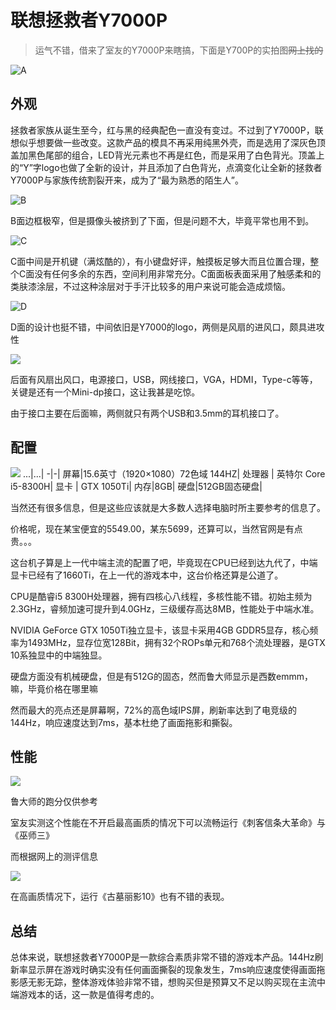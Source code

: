 
# 联想拯救者Y7000P

>运气不错，借来了室友的Y7000P来瞎搞，下面是Y700P的实拍图~~网上找的~~

![A](https://timgsa.baidu.com/timg?image&quality=80&size=b9999_10000&sec=1556995041196&di=6a0e0a1f7d06d1fedc30c546cb4bdd5a&imgtype=0&src=http%3A%2F%2Fimg.pconline.com.cn%2Fimages%2Fupload%2Fupc%2Ftx%2Fonlinephotolib%2F1808%2F04%2Fc0%2F101158228_1533392648596.jpg)
## 外观

拯救者家族从诞生至今，红与黑的经典配色一直没有变过。不过到了Y7000P，联想似乎想要做一些改变。这款产品的模具不再采用纯黑外壳，而是选用了深灰色顶盖加黑色尾部的组合，LED背光元素也不再是红色，而是采用了白色背光。顶盖上的“Y”字logo也做了全新的设计，并且添加了白色背光，点滴变化让全新的拯救者Y7000P与家族传统割裂开来，成为了“最为熟悉的陌生人”。

![B](https://timgsa.baidu.com/timg?image&quality=80&size=b9999_10000&sec=1556997044031&di=571641ed7849849ba1cb665c70668852&imgtype=0&src=http%3A%2F%2Fimg1.mydrivers.com%2Fimg%2F20180807%2F48f19be4-e371-41e4-b45b-8d418d03e07b.jpg)

B面边框极窄，但是摄像头被挤到了下面，但是问题不大，毕竟平常也用不到。

![C](https://timgsa.baidu.com/timg?image&quality=80&size=b9999_10000&sec=1556997102577&di=ac578437bcb1d3852860507e42fda998&imgtype=0&src=http%3A%2F%2Fnews.mydrivers.com%2Fimg%2F20180804%2Fs_44b182282920477c82226a44ee66e49b.jpg)

C面中间是开机键（满炫酷的），有小键盘好评，触摸板足够大而且位置合理，整个C面没有任何多余的东西，空间利用非常充分。C面面板表面采用了触感柔和的类肤漆涂层，不过这种涂层对于手汗比较多的用户来说可能会造成烦恼。

![D](https://p3.lefile.cn/product/adminweb/2018/07/25/NepKFGNUonPVYaOHLivHaII4P-1201.w520.jpg)

D面的设计也挺不错，中间依旧是Y7000的logo，两侧是风扇的进风口，颇具进攻性

![](https://p1.lefile.cn/product/adminweb/2018/07/25/rFtgFVt8oDVPm70o3kF64uQKN-8434.w520.jpg)

后面有风扇出风口，电源接口，USB，网线接口，VGA，HDMI，Type-c等等，关键是还有一个Mini-dp接口，这让我甚是吃惊。

由于接口主要在后面嘛，两侧就只有两个USB和3.5mm的耳机接口了。

## 配置

![](https://i.loli.net/2019/05/05/5ccdc23e19a41.jpg)
...|...|
 -|-|
屏幕|15.6英寸（1920×1080）72色域 144HZ|
处理器 | 英特尔 Core i5-8300H|
显卡 | GTX 1050Ti|
内存|8GB|
硬盘|512GB固态硬盘|

当然还有很多信息，但是这些应该就是大多数人选择电脑时所主要参考的信息了。

价格呢，现在某宝便宜的5549.00，某东5699，还算可以，当然官网是有点贵。。。

这台机子算是上一代中端主流的配置了吧，毕竟现在CPU已经到达九代了，中端显卡已经有了1660Ti，在上一代的游戏本中，这台价格还算是公道了。

CPU是酷睿i5 8300H处理器，拥有四核心八线程，多核性能不错。初始主频为2.3GHz，睿频加速可提升到4.0GHz，三级缓存高达8MB，性能处于中端水准。

NVIDIA GeForce GTX 1050Ti独立显卡，该显卡采用4GB GDDR5显存，核心频率为1493MHz，显存位宽128Bit，拥有32个ROPs单元和768个流处理器，是GTX 10系独显中的中端独显。

硬盘方面没有机械硬盘，但是有512G的固态，然而鲁大师显示是西数emmm，嘛，毕竟价格在哪里嘛

然而最大的亮点还是屏幕啊，72%的高色域IPS屏，刷新率达到了电竞级的144Hz，响应速度达到7ms，基本杜绝了画面拖影和撕裂。

## 性能

![](https://i.loli.net/2019/05/05/5ccdc23e1daf2.jpg)

鲁大师的跑分仅供参考

室友实测这个性能在不开启最高画质的情况下可以流畅运行《刺客信条大革命》与《巫师三》

而根据网上的测评信息

![](https://ss0.baidu.com/6ONWsjip0QIZ8tyhnq/it/u=146928594,117169660&fm=173&app=25&f=JPEG?w=640&h=377&s=4820357203526C6F5EFDD1CA0000E0B1)

在高画质情况下，运行《古墓丽影10》也有不错的表现。

## 总结

总体来说，联想拯救者Y7000P是一款综合素质非常不错的游戏本产品。144Hz刷新率显示屏在游戏时确实没有任何画面撕裂的现象发生，7ms响应速度使得画面拖影感无影无踪，整体游戏体验非常不错，想购买但是预算又不足以购买现在主流中端游戏本的话，这一款是值得考虑的。
